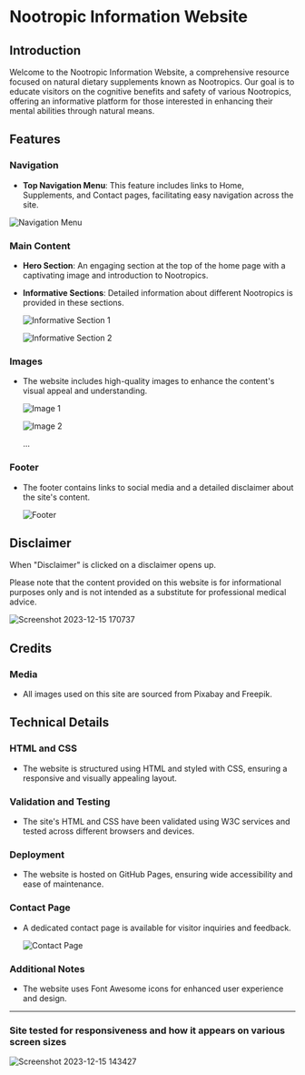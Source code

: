 # Nootropic Information Website

## Introduction

Welcome to the Nootropic Information Website, a comprehensive resource focused on natural dietary supplements known as Nootropics. Our goal is to educate visitors on the cognitive benefits and safety of various Nootropics, offering an informative platform for those interested in enhancing their mental abilities through natural means.

## Features

### Navigation

- **Top Navigation Menu**: This feature includes links to Home, Supplements, and Contact pages, facilitating easy navigation across the site. 

![Navigation Menu](https://github.com/010001000100000101000001/Nootropic-information-website/assets/147556282/da79b2d8-4294-4ab8-8e96-c0034bfe45e7)

### Main Content

- **Hero Section**: An engaging section at the top of the home page with a captivating image and introduction to Nootropics.

- **Informative Sections**: Detailed information about different Nootropics is provided in these sections.

  ![Informative Section 1](https://github.com/010001000100000101000001/Nootropic-information-website/assets/147556282/1f50c7c1-25e6-4cc1-9518-c2c0d3c81bc8)

  ![Informative Section 2](https://github.com/010001000100000101000001/Nootropic-information-website/assets/147556282/c0abcff5-baa3-4d72-b960-979046d03f37)

### Images

- The website includes high-quality images to enhance the content's visual appeal and understanding.

  ![Image 1](https://github.com/010001000100000101000001/Nootropic-information-website/assets/147556282/7058c2fd-2d68-4ae2-b948-09caf7123233)

  ![Image 2](https://github.com/010001000100000101000001/Nootropic-information-website/assets/147556282/a68eb18f-18c2-4cde-a107-6938da371061)

  ...

### Footer

- The footer contains links to social media and a detailed disclaimer about the site's content.

  ![Footer](https://github.com/010001000100000101000001/Nootropic-information-website/assets/147556282/a928785e-5b69-4d89-ac7e-98f3f539dac9)

## Disclaimer
When "Disclaimer" is clicked on a disclaimer opens up.

Please note that the content provided on this website is for informational purposes only and is not intended as a substitute for professional medical advice.

![Screenshot 2023-12-15 170737](https://github.com/010001000100000101000001/Nootropic-information-website/assets/147556282/ba887c99-a140-4e7e-87a3-eda03d9a33c3)


## Credits

### Media

- All images used on this site are sourced from Pixabay and Freepik.

## Technical Details

### HTML and CSS

- The website is structured using HTML and styled with CSS, ensuring a responsive and visually appealing layout.

### Validation and Testing

- The site's HTML and CSS have been validated using W3C services and tested across different browsers and devices.

### Deployment

- The website is hosted on GitHub Pages, ensuring wide accessibility and ease of maintenance.

### Contact Page

- A dedicated contact page is available for visitor inquiries and feedback.

  ![Contact Page](https://github.com/010001000100000101000001/Nootropic-information-website/assets/147556282/fbc3f25c-0ce4-4564-9ccf-2da265c493da)

### Additional Notes

- The website uses Font Awesome icons for enhanced user experience and design.

---

### Site tested for responsiveness and how it appears on various screen sizes

![Screenshot 2023-12-15 143427](https://github.com/010001000100000101000001/Nootropic-information-website/assets/147556282/a2a20632-2f4c-4520-82d6-9dd52f04ab9e)

